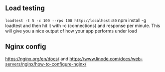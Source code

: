 ## Load testing
`loadtest -t 5 -c 100 --rps 100 http://localhost:80`
npm install -g loadtest
and then hit it with -c (connections) and response per minute. This will give you a nice output of how your app performs under load

## Nginx config
https://nginx.org/en/docs/ 
and https://www.linode.com/docs/web-servers/nginx/how-to-configure-nginx/
